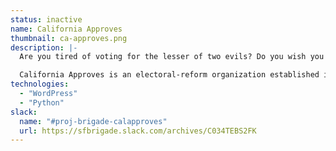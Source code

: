```yaml
---
status: inactive
name: California Approves
thumbnail: ca-approves.png
description: |-
  Are you tired of voting for the lesser of two evils? Do you wish you could support your favorite candidate but worry they don’t have a chance of winning?

  California Approves is an electoral-reform organization established in 2021 to promote approval voting and alternatives to "Choose-one" voting to fix this problem. How we vote is crucial to the justice of our political institutions and impacts every policy.
technologies:
  - "WordPress"
  - "Python"
slack:
  name: "#proj-brigade-calapproves"
  url: https://sfbrigade.slack.com/archives/C034TEBS2FK
---
```

